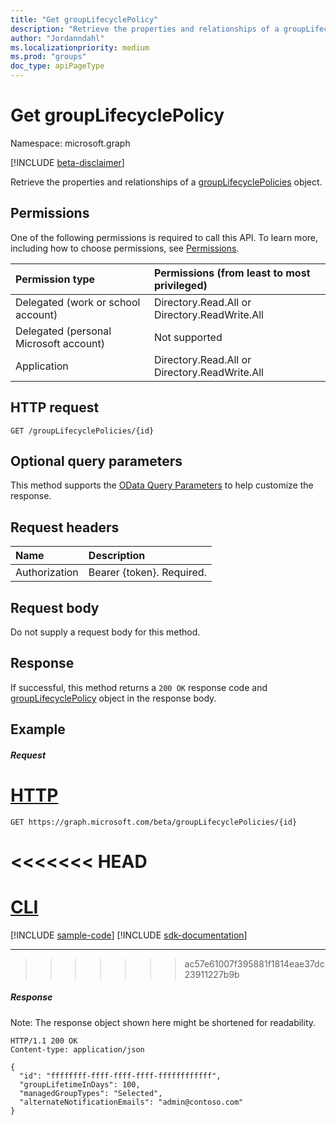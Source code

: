 ```yaml
---
title: "Get groupLifecyclePolicy"
description: "Retrieve the properties and relationships of a groupLifecyclePolicies object."
author: "Jordanndahl"
ms.localizationpriority: medium
ms.prod: "groups"
doc_type: apiPageType
---
```


# Get groupLifecyclePolicy

Namespace: microsoft.graph

[!INCLUDE [beta-disclaimer](../../includes/beta-disclaimer.md)]

Retrieve the properties and relationships of a [groupLifecyclePolicies](../resources/grouplifecyclepolicy.md) object.

## Permissions

One of the following permissions is required to call this API. To learn more, including how to choose permissions, see [Permissions](/graph/permissions-reference).

| Permission type                        | Permissions (from least to most privileged)   |
| :------------------------------------- | :-------------------------------------------- |
| Delegated (work or school account)     | Directory.Read.All or Directory.ReadWrite.All |
| Delegated (personal Microsoft account) | Not supported                                 |
| Application                            | Directory.Read.All or Directory.ReadWrite.All |

## HTTP request

<!-- { "blockType": "ignored" } -->

```http
GET /groupLifecyclePolicies/{id}
```

## Optional query parameters

This method supports the [OData Query Parameters](/graph/query-parameters) to help customize the response.

## Request headers

| Name          | Description               |
| :------------ | :------------------------ |
| Authorization | Bearer {token}. Required. |

## Request body

Do not supply a request body for this method.

## Response

If successful, this method returns a `200 OK` response code and [groupLifecyclePolicy](../resources/grouplifecyclepolicy.md) object in the response body.

## Example

##### Request

# [HTTP](#tab/http)

<!-- {
  "blockType": "request",
  "name": "get_grouplifecyclepolicy_1"
}-->

```msgraph-interactive
GET https://graph.microsoft.com/beta/groupLifecyclePolicies/{id}
```

<<<<<<< HEAD
=======
# [CLI](#tab/cli)
[!INCLUDE [sample-code](../includes/snippets/cli/get-grouplifecyclepolicy-1-cli-snippets.md)]
[!INCLUDE [sdk-documentation](../includes/snippets/snippets-sdk-documentation-link.md)]

---

>>>>>>> ac57e61007f395881f1814eae37dc23911227b9b
##### Response

Note: The response object shown here might be shortened for readability.

<!-- {
  "blockType": "response",
  "truncated": true,
  "@odata.type": "microsoft.graph.groupLifecyclePolicy"
} -->

```http
HTTP/1.1 200 OK
Content-type: application/json

{
  "id": "ffffffff-ffff-ffff-ffff-ffffffffffff",
  "groupLifetimeInDays": 100,
  "managedGroupTypes": "Selected",
  "alternateNotificationEmails": "admin@contoso.com"
}
```

<!-- uuid: 8fcb5dbc-d5aa-4681-8e31-b001d5168d79
2015-10-25 14:57:30 UTC -->
<!--
{
  "type": "#page.annotation",
  "description": "Get groupLifecyclePolicy",
  "keywords": "",
  "section": "documentation",
  "tocPath": "",
  "suppressions": [
  ]
}
-->
